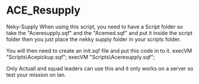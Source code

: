 # ACE_Resupply
Neky-Supply
When using this script, you need to have a Script folder so take the "Aceresupply.sqf" and the "Acemed.sqf" and put it inside the script folder
then you just place the nekky supply folder in your scripts folder.

You will then need to create an init.sqf file and put this code in to it.
execVM "Scripts\Acepickup.sqf";
execVM "Scripts\Aceresupply.sqf";

Only Actuall and squad leaders can use this and it only works on a server so test your mission on lan.
